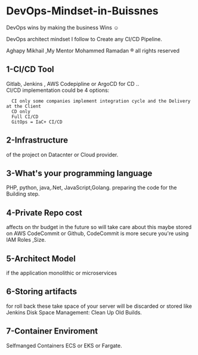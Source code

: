 
# DevOps-Mindset-in-Buissnes
DevOps wins by making the business Wins ☺️ <br>

DevOps architect mindset I follow to Create any CI/CD Pipeline.

Aghapy Mikhail ,My Mentor Mohammed Ramadan ® all rights reserved




##  1-CI/CD  Tool

Gitlab, Jenkins , AWS Codepipline or ArgoCD for CD .. <br>
CI/CD implementation could be 4 options: 
 
 
      CI only some companies implement integration cycle and the Delivery at the Client
      CD only 
      Full CI/CD 
      GitOps = IaC+ CI/CD


## 2-Infrastructure 
of the project on Datacnter or Cloud provider.

## 3-What's your programming language 

PHP, python, java,.Net, JavaScript,Golang.
preparing the code for the Building step.

## 4-Private Repo cost
affects on thr budget in the future so will take care about this maybe stored on AWS CodeCommit or Github, CodeCommit is more secure you're using IAM Roles ,Size.

## 5-Architect Model 
if the application monolithic or microservices

## 6-Storing  artifacts
for roll back these take space of your server will be discarded or stored like Jenkins Disk Space Management: Clean Up Old Builds.

## 7-Container Enviroment
Selfmanged Containers ECS or EKS or Fargate.






